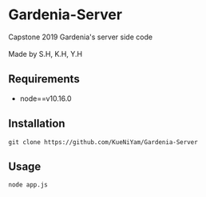 # Gardenia-Server
Capstone 2019 Gardenia's server side code
<br><br>
Made by S.H, K.H, Y.H

## Requirements
 - node==v10.16.0

## Installation
    git clone https://github.com/KueNiYam/Gardenia-Server
    
## Usage
    node app.js
